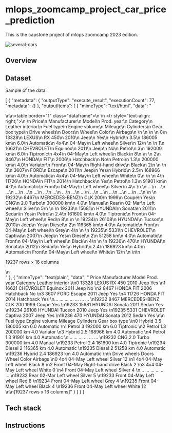 # mlops_zoomcamp_project_car_price_prediction
This is the capstone project of mlops zoomcamp 2023 edition.

![several-cars](https://github.com/Sebasfac/mlops_zoomcamp_project_car_price_prediction/assets/48665389/a13cd8e2-12f5-42e7-984e-c270feacee2b)


## Overview

## Dataset

Sample of the data:

[
	{
		"metadata": {
			"outputType": "execute_result",
			"executionCount": 77,
			"metadata": {}
		},
		"outputItems": [
			{
				"mimeType": "text/html",
				"data": "<div>\n<style scoped>\n    .dataframe tbody tr th:only-of-type {\n        vertical-align: middle;\n    }\n\n    .dataframe tbody tr th {\n        vertical-align: top;\n    }\n\n    .dataframe thead th {\n        text-align: right;\n    }\n</style>\n<table border=\"1\" class=\"dataframe\">\n  <thead>\n    <tr style=\"text-align: right;\">\n      <th></th>\n      <th>Price</th>\n      <th>Manufacturer</th>\n      <th>Model</th>\n      <th>Prod. year</th>\n      <th>Category</th>\n      <th>Leather interior</th>\n      <th>Fuel type</th>\n      <th>Engine volume</th>\n      <th>Mileage</th>\n      <th>Cylinders</th>\n      <th>Gear box type</th>\n      <th>Drive wheels</th>\n      <th>Doors</th>\n      <th>Wheel</th>\n      <th>Color</th>\n      <th>Airbags</th>\n    </tr>\n  </thead>\n  <tbody>\n    <tr>\n      <th>0</th>\n      <td>13328</td>\n      <td>LEXUS</td>\n      <td>RX 450</td>\n      <td>2010</td>\n      <td>Jeep</td>\n      <td>Yes</td>\n      <td>Hybrid</td>\n      <td>3.5</td>\n      <td>186005 km</td>\n      <td>6.0</td>\n      <td>Automatic</td>\n      <td>4x4</td>\n      <td>04-May</td>\n      <td>Left wheel</td>\n      <td>Silver</td>\n      <td>12</td>\n    </tr>\n    <tr>\n      <th>1</th>\n      <td>16621</td>\n      <td>CHEVROLET</td>\n      <td>Equinox</td>\n      <td>2011</td>\n      <td>Jeep</td>\n      <td>No</td>\n      <td>Petrol</td>\n      <td>3</td>\n      <td>192000 km</td>\n      <td>6.0</td>\n      <td>Tiptronic</td>\n      <td>4x4</td>\n      <td>04-May</td>\n      <td>Left wheel</td>\n      <td>Black</td>\n      <td>8</td>\n    </tr>\n    <tr>\n      <th>2</th>\n      <td>8467</td>\n      <td>HONDA</td>\n      <td>FIT</td>\n      <td>2006</td>\n      <td>Hatchback</td>\n      <td>No</td>\n      <td>Petrol</td>\n      <td>1.3</td>\n      <td>200000 km</td>\n      <td>4.0</td>\n      <td>Variator</td>\n      <td>Front</td>\n      <td>04-May</td>\n      <td>Right-hand drive</td>\n      <td>Black</td>\n      <td>2</td>\n    </tr>\n    <tr>\n      <th>3</th>\n      <td>3607</td>\n      <td>FORD</td>\n      <td>Escape</td>\n      <td>2011</td>\n      <td>Jeep</td>\n      <td>Yes</td>\n      <td>Hybrid</td>\n      <td>2.5</td>\n      <td>168966 km</td>\n      <td>4.0</td>\n      <td>Automatic</td>\n      <td>4x4</td>\n      <td>04-May</td>\n      <td>Left wheel</td>\n      <td>White</td>\n      <td>0</td>\n    </tr>\n    <tr>\n      <th>4</th>\n      <td>11726</td>\n      <td>HONDA</td>\n      <td>FIT</td>\n      <td>2014</td>\n      <td>Hatchback</td>\n      <td>Yes</td>\n      <td>Petrol</td>\n      <td>1.3</td>\n      <td>91901 km</td>\n      <td>4.0</td>\n      <td>Automatic</td>\n      <td>Front</td>\n      <td>04-May</td>\n      <td>Left wheel</td>\n      <td>Silver</td>\n      <td>4</td>\n    </tr>\n    <tr>\n      <th>...</th>\n      <td>...</td>\n      <td>...</td>\n      <td>...</td>\n      <td>...</td>\n      <td>...</td>\n      <td>...</td>\n      <td>...</td>\n      <td>...</td>\n      <td>...</td>\n      <td>...</td>\n      <td>...</td>\n      <td>...</td>\n      <td>...</td>\n      <td>...</td>\n      <td>...</td>\n      <td>...</td>\n    </tr>\n    <tr>\n      <th>19232</th>\n      <td>8467</td>\n      <td>MERCEDES-BENZ</td>\n      <td>CLK 200</td>\n      <td>1999</td>\n      <td>Coupe</td>\n      <td>Yes</td>\n      <td>CNG</td>\n      <td>2.0 Turbo</td>\n      <td>300000 km</td>\n      <td>4.0</td>\n      <td>Manual</td>\n      <td>Rear</td>\n      <td>02-Mar</td>\n      <td>Left wheel</td>\n      <td>Silver</td>\n      <td>5</td>\n    </tr>\n    <tr>\n      <th>19233</th>\n      <td>15681</td>\n      <td>HYUNDAI</td>\n      <td>Sonata</td>\n      <td>2011</td>\n      <td>Sedan</td>\n      <td>Yes</td>\n      <td>Petrol</td>\n      <td>2.4</td>\n      <td>161600 km</td>\n      <td>4.0</td>\n      <td>Tiptronic</td>\n      <td>Front</td>\n      <td>04-May</td>\n      <td>Left wheel</td>\n      <td>Red</td>\n      <td>8</td>\n    </tr>\n    <tr>\n      <th>19234</th>\n      <td>26108</td>\n      <td>HYUNDAI</td>\n      <td>Tucson</td>\n      <td>2010</td>\n      <td>Jeep</td>\n      <td>Yes</td>\n      <td>Diesel</td>\n      <td>2</td>\n      <td>116365 km</td>\n      <td>4.0</td>\n      <td>Automatic</td>\n      <td>Front</td>\n      <td>04-May</td>\n      <td>Left wheel</td>\n      <td>Grey</td>\n      <td>4</td>\n    </tr>\n    <tr>\n      <th>19235</th>\n      <td>5331</td>\n      <td>CHEVROLET</td>\n      <td>Captiva</td>\n      <td>2007</td>\n      <td>Jeep</td>\n      <td>Yes</td>\n      <td>Diesel</td>\n      <td>2</td>\n      <td>51258 km</td>\n      <td>4.0</td>\n      <td>Automatic</td>\n      <td>Front</td>\n      <td>04-May</td>\n      <td>Left wheel</td>\n      <td>Black</td>\n      <td>4</td>\n    </tr>\n    <tr>\n      <th>19236</th>\n      <td>470</td>\n      <td>HYUNDAI</td>\n      <td>Sonata</td>\n      <td>2012</td>\n      <td>Sedan</td>\n      <td>Yes</td>\n      <td>Hybrid</td>\n      <td>2.4</td>\n      <td>186923 km</td>\n      <td>4.0</td>\n      <td>Automatic</td>\n      <td>Front</td>\n      <td>04-May</td>\n      <td>Left wheel</td>\n      <td>White</td>\n      <td>12</td>\n    </tr>\n  </tbody>\n</table>\n<p>19237 rows × 16 columns</p>\n</div>"
			},
			{
				"mimeType": "text/plain",
				"data": "       Price   Manufacturer    Model  Prod. year   Category Leather interior  \\\n0      13328          LEXUS   RX 450        2010       Jeep              Yes   \n1      16621      CHEVROLET  Equinox        2011       Jeep               No   \n2       8467          HONDA      FIT        2006  Hatchback               No   \n3       3607           FORD   Escape        2011       Jeep              Yes   \n4      11726          HONDA      FIT        2014  Hatchback              Yes   \n...      ...            ...      ...         ...        ...              ...   \n19232   8467  MERCEDES-BENZ  CLK 200        1999      Coupe              Yes   \n19233  15681        HYUNDAI   Sonata        2011      Sedan              Yes   \n19234  26108        HYUNDAI   Tucson        2010       Jeep              Yes   \n19235   5331      CHEVROLET  Captiva        2007       Jeep              Yes   \n19236    470        HYUNDAI   Sonata        2012      Sedan              Yes   \n\n      Fuel type Engine volume    Mileage  Cylinders Gear box type  \\\n0        Hybrid           3.5  186005 km        6.0     Automatic   \n1        Petrol             3  192000 km        6.0     Tiptronic   \n2        Petrol           1.3  200000 km        4.0      Variator   \n3        Hybrid           2.5  168966 km        4.0     Automatic   \n4        Petrol           1.3   91901 km        4.0     Automatic   \n...         ...           ...        ...        ...           ...   \n19232       CNG     2.0 Turbo  300000 km        4.0        Manual   \n19233    Petrol           2.4  161600 km        4.0     Tiptronic   \n19234    Diesel             2  116365 km        4.0     Automatic   \n19235    Diesel             2   51258 km        4.0     Automatic   \n19236    Hybrid           2.4  186923 km        4.0     Automatic   \n\n      Drive wheels   Doors             Wheel   Color  Airbags  \n0              4x4  04-May        Left wheel  Silver       12  \n1              4x4  04-May        Left wheel   Black        8  \n2            Front  04-May  Right-hand drive   Black        2  \n3              4x4  04-May        Left wheel   White        0  \n4            Front  04-May        Left wheel  Silver        4  \n...            ...     ...               ...     ...      ...  \n19232         Rear  02-Mar        Left wheel  Silver        5  \n19233        Front  04-May        Left wheel     Red        8  \n19234        Front  04-May        Left wheel    Grey        4  \n19235        Front  04-May        Left wheel   Black        4  \n19236        Front  04-May        Left wheel   White       12  \n\n[19237 rows x 16 columns]"
			}
		]
	}
]

## Tech stack

## Instructions
